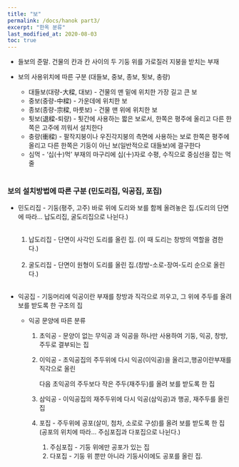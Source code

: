 ```yaml
---
title: "보"
permalink: /docs/hanok part3/
excerpt: "한옥 분류"
last_modified_at: 2020-08-03
toc: true
---
```


- 들보의 준말.
	    건물의 칸과 칸 사이의 두 기둥 위를 가로질러 지붕을 받치는 부재

- 보의 사용위치에 따른 구분 (대들보, 중보, 종보, 툇보, 충량)
	- 대들보(대량-大樑, 대보) - 건물의 맨 밑에 위치한 가장 길고 큰 보
	- 중보(중량-中樑) - 가운데에 위치한 보
	- 종보(종량-宗樑, 마룻보) - 건물 맨 위에 위치한 보
	- 툇보(退樑-퇴량) - 툇간에 사용하는 짧은 보로서, 한쪽은 평주에 올리고 다른 한쪽은 고주에 끼워서 설치한다
	- 충량(衝樑) - 팔작지붕이나 우진각지붕의 측면에 사용하는 보로 한쪽은 평주에 올리고 다른 한쪽은 기둥이 아닌 보(일반적으로 대들보)에 결구한다
	- 심먹 - ‘십(十)먹’ 부재의 마구리에 십(十)자로 수평, 수직으로 중심선을 잡는 먹줄
<br><br>

 ### 보의 설치방법에 따른 구분 (민도리집, 익공집, 포집)
- 민도리집 - 기둥(평주, 고주) 바로 위에 도리와 보를 함께 올려놓은 집.(도리의 단면에 따라... 납도리집, 굴도리집으로 나뉜다.)
  <br><br>
    1. 납도리집 - 단면이 사각인 도리를 올린 집. (이 때 도리는 창방의 역할을 겸한다.)
<br><br>
    2. 굴도리집 - 단면이 원형이 도리를 올린 집.(창방-소로-장여-도리 순으로 올린다.)
<br><br>

- 익공집 - 기둥머리에 익공이란 부재를 창방과 직각으로 끼우고, 그 위에 주두를 올려  보를 받도록   한 구조의 집
    - 익공 문양에 따른 분류
		1. 초익공 - 문양이 없는 무익공 과 익공을 하나만 사용하여 기둥, 익공, 창방, 주두로 결부되는 집
		2. 이익공 - 초익공집의 주두위에 다시 익공(이익공)을 올리고,행공이란부재를 직각으로 올린

             다음 초익공의 주두보다 작은 주두(재주두)를 올려 보를 받도록  한 집
		3. 삼익공 - 이익공집의 재주두위에 다시 익공(삼익공)과 행공, 재주두를 올린 집
		4. 포집 - 주두위에 공포(살미, 첨차, 소로로 구성)를 올려 보를 받도록 한 집 (공포의 위치에 따라... 주심포집과 다포집으로 나뉜다.)
      		1) 주심포집 - 기둥 위에만 공포가 있는 집
      		2) 다포집 - 기둥 위 뿐만 아니라 기둥사이에도 공포를 올린 집.
<br><br>